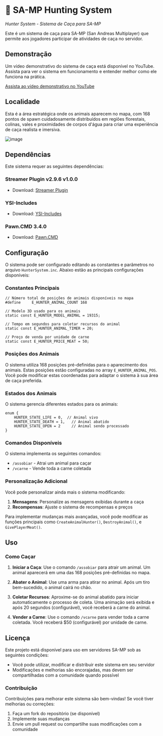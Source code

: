 # 🫧 SA-MP Hunting System

*Hunter System - Sistema de Caça para SA-MP*

Este é um sistema de caça para SA-MP (San Andreas Multiplayer) que permite aos jogadores participar de atividades de caça no servidor.

## Demonstração

Um vídeo demonstrativo do sistema de caça está disponível no YouTube. Assista para ver o sistema em funcionamento e entender melhor como ele funciona na prática.

[Assista ao vídeo demonstrativo no YouTube](https://www.youtube.com/watch?v=v3XCO3cmsj4)

## Localidade

Esta é a área estratégica onde os animais aparecem no mapa, com 168 pontos de spawn cuidadosamente distribuídos em regiões florestais, colinas, vales e proximidades de corpos d'água para criar uma experiência de caça realista e imersiva.

![image](https://github.com/user-attachments/assets/ba99f819-3381-418b-bd3c-3d1c3d951a5f)


## Dependências

Este sistema requer as seguintes dependências:

### Streamer Plugin v2.9.6 v1.0.0
- Download: [Streamer Plugin](https://github.com/samp-incognito/samp-streamer-plugin/releases)

### YSI-Includes
- Download: [YSI-Includes](https://github.com/pawn-lang/YSI-Includes)

### Pawn.CMD 3.4.0
- Download: [Pawn.CMD](https://github.com/katursis/Pawn.CMD/releases)

## Configuração

O sistema pode ser configurado editando as constantes e parâmetros no arquivo `HunterSystem.inc`. Abaixo estão as principais configurações disponíveis:

### Constantes Principais

```pawn
// Número total de posições de animais disponíveis no mapa
#define     E_HUNTER_ANIMAL_COUNT 168

// Modelo 3D usado para os animais
static const E_HUNTER_MODEL_ANIMAL = 19315;

// Tempo em segundos para coletar recursos do animal
static const E_HUNTER_ANIMAL_TIMER = 20;

// Preço de venda por unidade de carne
static const E_HUNTER_PRICE_MEAT = 50;
```

### Posições dos Animais

O sistema utiliza 168 posições pré-definidas para o aparecimento dos animais. Estas posições estão configuradas no array `E_HUNTER_ANIMAL_POS`. Você pode modificar estas coordenadas para adaptar o sistema à sua área de caça preferida.

### Estados dos Animais

O sistema gerencia diferentes estados para os animais:

```pawn
enum {
    HUNTER_STATE_LIFE = 0,  // Animal vivo
    HUNTER_STATE_DEATH = 1,   // Animal abatido
    HUNTER_STATE_OPEN = 2     // Animal sendo processado
}
```

### Comandos Disponíveis

O sistema implementa os seguintes comandos:

- `/assobiar` - Atrai um animal para caçar
- `/vcarne` - Vende toda a carne coletada

### Personalização Adicional

Você pode personalizar ainda mais o sistema modificando:

1. **Mensagens**: Personalize as mensagens exibidas durante a caça
2. **Recompensas**: Ajuste o sistema de recompensas e preços

Para implementar mudanças mais avançadas, você pode modificar as funções principais como `CreateAnimalHunter()`, `DestroyAnimal()`, e `GivePlayerMeat()`.

## Uso

### Como Caçar

1. **Iniciar a Caça**: Use o comando `/assobiar` para atrair um animal. Um animal aparecerá em uma das 168 posições pré-definidas no mapa.

2. **Abater o Animal**: Use uma arma para atirar no animal. Após um tiro bem-sucedido, o animal cairá no chão.

3. **Coletar Recursos**: Aproxime-se do animal abatido para iniciar automaticamente o processo de coleta. Uma animação será exibida e após 20 segundos (configurável), você receberá a carne do animal.

4. **Vender a Carne**: Use o comando `/vcarne` para vender toda a carne coletada. Você receberá $50 (configurável) por unidade de carne.

## Licença

Este projeto está disponível para uso em servidores SA-MP sob as seguintes condições:

- Você pode utilizar, modificar e distribuir este sistema em seu servidor
- Modificações e melhorias são encorajadas, mas devem ser compartilhadas com a comunidade quando possível

### Contribuição

Contribuições para melhorar este sistema são bem-vindas! Se você tiver melhorias ou correções:

1. Faça um fork do repositório (se disponível)
2. Implemente suas mudanças
3. Envie um pull request ou compartilhe suas modificações com a comunidade
